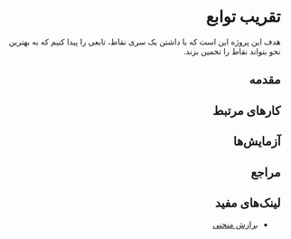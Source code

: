 <div dir=rtl>

# تقریب توابع
هدف این پروژه این است که با داشتن یک سری نقاط، تابعی را پیدا کنیم که به بهترین نحو بتواند نقاط را تخمین بزند.

## مقدمه

## کارهای مرتبط

## آزمایش‌ها

## مراجع

## لینک‌های مفید
+ [برازش منحنی](http://en.wikipedia.org/wiki/Curve_fitting)
